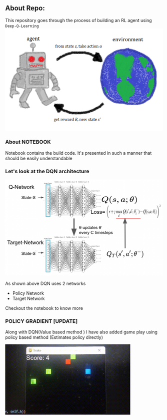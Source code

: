 ## About Repo:
This repository goes through the process of building an RL agent using `Deep-Q-Learning`
<img title="RL-AGENT" alt="" src="Rl_agent.png">
### About NOTEBOOK
Notebook contains the build code. It's presented in such a manner that should be easily understandable
### Let's look at the DQN architecture
<img title="DQN" alt="" src="DQN.png">

As shown above DQN uses 2 networks 
 * Policy Network
 * Target Network

Checkout the notebook to know more

### POLICY GRADIENT [UPDATE]
Along with DQN(Value based method ) I have also added game play using policy based method (Estimates policy directly)

![](https://github.com/basab1142/RL-agent-1/blob/master/game_gif.gif)
